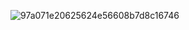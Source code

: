 ![97a071e20625624e56608b7d8c16746](https://github.com/user-attachments/assets/ad40f5db-988a-4eb9-b066-6fadff1248bd)
<html>
<head>
  <meta name="facebook-domain-verification" content="sjuxg0w4cds5wgzdriddxjv4p2pp5w" />
</head>
<body>
</body>
</html>
